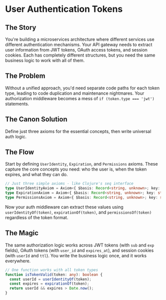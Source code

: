 # User Authentication Tokens

## The Story

You're building a microservices architecture where different services use different authentication mechanisms. Your API gateway needs to extract user information from JWT tokens, OAuth access tokens, and session cookies. Each has completely different structures, but you need the same business logic to work with all of them.

## The Problem

Without a unified approach, you'd need separate code paths for each token type, leading to code duplication and maintenance nightmares. Your authorization middleware becomes a mess of `if (token.type === 'jwt')` statements.

## The Canon Solution

Define just three axioms for the essential concepts, then write universal auth logic.

## The Flow

Start by defining `UserIdentity`, `Expiration`, and `Permissions` axioms. These capture the core concepts you need: who the user is, when the token expires, and what they can do.

```typescript
// Just three simple axioms - like Clojure's seq interface
type UserIdentityAxiom = Axiom<{ $basis: Record<string, unknown>; key: string }, { key: string }>;
type ExpirationAxiom = Axiom<{ $basis: Record<string, unknown>; key: string }, { key: string }>;
type PermissionsAxiom = Axiom<{ $basis: Record<string, unknown>; key: string }, { key: string }>;
```

Now your auth middleware can extract these values using `userIdentityOf(token)`, `expirationOf(token)`, and `permissionsOf(token)` regardless of the token format.

## The Magic

The same authorization logic works across JWT tokens (with `sub` and `exp` fields), OAuth tokens (with `user_id` and `expires_at`), and session cookies (with `userId` and `ttl`). You write the business logic once, and it works everywhere.

```typescript
// One function works with all token types
function isTokenValid(token: any): boolean {
  const userId = userIdentityOf(token);
  const expires = expirationOf(token);
  return userId && expires > Date.now();
}
```